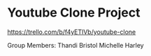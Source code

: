 # Youtube Clone Project

https://trello.com/b/f4yETlVb/youtube-clone

Group Members: Thandi Bristol
               Michelle Harley
               
